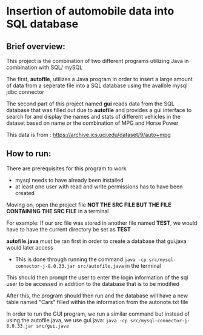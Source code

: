# Insertion of automobile data into SQL database
## Brief overview:

This project is the combination of two different programs utilizing Java in combination with SQL/ mySQL

The first, **autofile**, utilizes a Java program in order to insert a large amount of data from a seperate file into a SQL database using the avalible mysql jdbc connector

The second part of this project named **gui** reads data from the SQL database that was filled out due to **autofile** and provides a gui interface to search for and display the names and stats of different vehicles in the dataset based on name or the combination of MPG and Horse Power

This data is from : https://archive.ics.uci.edu/dataset/9/auto+mpg

## How to run:
There are prerequisites for this program to work
- mysql needs to have already been installed 
- at least one user with read and write permissions has to have been created

Moving on, open the project file **NOT THE SRC FILE BUT THE FILE CONTAINING THE SRC FILE** in a terminal

For example:
If our src file was stored in another file named **TEST**, we would have to have the current directory be set as **TEST**


**autofile.java** must be ran first in order to create a database that gui.java would later access
- This is done through running the command ``java -cp src/mysql-connector-j-8.0.33.jar src/autofile.java`` in the terminal

This should then prompt the user to enter the login information of the sql user to be accessed in addition to the database that is to be modified

After this, the program should then run and the database will have a new table named "Cars" filled within the information from the autonote.txt file


In order to run the GUI program, we run a similar command but instead of using the autofile.java, we use gui.java:
``java -cp src/mysql-connector-j-8.0.33.jar src/gui.java``

